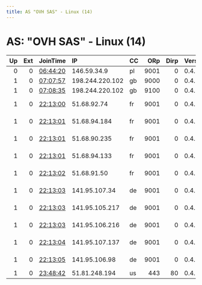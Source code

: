 ```yaml
---
title: AS "OVH SAS" - Linux (14)
---
```


# AS: "OVH SAS" - Linux (14)

|   Up |   Ext | JoinTime                                                                                              | IP              | CC   |   ORp |   Dirp | Version   | Contact                     | Nickname        |   eFamMembers |
|-----:|------:|:------------------------------------------------------------------------------------------------------|:----------------|:-----|------:|-------:|:----------|:----------------------------|:----------------|--------------:|
|    0 |     0 | [06:44:20](https://nusenu.github.io/OrNetStats/w/relay/9784B3DC3666DC481AFE29302E0DE3B3187DBB77.html) | 146.59.34.9     | pl   |  9001 |      0 | 0.4.6.9   | fatal at error dot ru to    | Cinderella      |             1 |
|    1 |     0 | [07:07:57](https://nusenu.github.io/OrNetStats/w/relay/14C87FC26BFB1C96175FBCA3FECDF30A495C446F.html) | 198.244.220.102 | gb   |  9000 |      0 | 0.4.6.9   | concept@protonmail.ch       | Unnamed         |            16 |
|    1 |     0 | [07:08:35](https://nusenu.github.io/OrNetStats/w/relay/AA8510CE7B5D13147E048F39B5BF51346B3C676F.html) | 198.244.220.102 | gb   |  9100 |      0 | 0.4.6.9   | concept@protonmail.ch       | Unnamed         |            16 |
|    1 |     0 | [22:13:00](https://nusenu.github.io/OrNetStats/w/relay/CF0320FE78CE394AEBBE34AC9B023F5916B29B66.html) | 51.68.92.74     | fr   |  9001 |      0 | 0.4.6.9   | admin at nya dot so tor-    | SandroDE05      |             1 |
|    1 |     0 | [22:13:01](https://nusenu.github.io/OrNetStats/w/relay/3457CDE60EFE2FA1B83ACCFA5B6C969966B51ABD.html) | 51.68.94.184    | fr   |  9001 |      0 | 0.4.6.9   | admin at nya dot so tor-    | SandroFR02      |             1 |
|    1 |     0 | [22:13:01](https://nusenu.github.io/OrNetStats/w/relay/B4AC925EC39EE52A50C94CF0F9E5E17C35FFE1D8.html) | 51.68.90.235    | fr   |  9001 |      0 | 0.4.6.9   | admin at nya dot so tor-    | SandroFR03      |             1 |
|    1 |     0 | [22:13:01](https://nusenu.github.io/OrNetStats/w/relay/D5C90E3BC49B94A5F5644EF077992D9025FE3AE4.html) | 51.68.94.133    | fr   |  9001 |      0 | 0.4.6.9   | admin at nya dot so tor-    | SandroDE04      |             1 |
|    1 |     0 | [22:13:02](https://nusenu.github.io/OrNetStats/w/relay/9BF01B081931F12EF044892C5289A9AAED6E3824.html) | 51.68.91.50     | fr   |  9001 |      0 | 0.4.6.9   | admin at nya dot so tor-    | SandroFR01      |             1 |
|    1 |     0 | [22:13:03](https://nusenu.github.io/OrNetStats/w/relay/2FFE3035D22582FD53C01EB70A34A49362371E7A.html) | 141.95.107.34   | de   |  9001 |      0 | 0.4.6.9   | admin at nya dot so tor-    | SandroDE01      |             1 |
|    1 |     0 | [22:13:03](https://nusenu.github.io/OrNetStats/w/relay/D5C74E5566A08171A70852B63DE276186C531DD9.html) | 141.95.105.217  | de   |  9001 |      0 | 0.4.6.9   | admin at nya dot so tor-    | SandroDE04      |             1 |
|    1 |     0 | [22:13:03](https://nusenu.github.io/OrNetStats/w/relay/FA59E1A0E703F0013604D3AFEE4FBA2D6D5D56A4.html) | 141.95.106.216  | de   |  9001 |      0 | 0.4.6.9   | admin at nya dot so tor-    | SandroDE02      |             1 |
|    1 |     0 | [22:13:04](https://nusenu.github.io/OrNetStats/w/relay/088982535DAFD5A00F0913A939449AEE3E9DE62A.html) | 141.95.107.137  | de   |  9001 |      0 | 0.4.6.9   | admin at nya dot so tor-    | SandroDE03      |             1 |
|    1 |     0 | [22:13:05](https://nusenu.github.io/OrNetStats/w/relay/63C5B4FAFC7D945304D73419E6DCAA71D67809FE.html) | 141.95.106.98   | de   |  9001 |      0 | 0.4.6.9   | admin at nya dot so tor-    | SandroDE05      |             1 |
|    1 |     0 | [23:48:42](https://nusenu.github.io/OrNetStats/w/relay/104A12A8D00D4EA45D01F81C0A9BD616A9182F3E.html) | 51.81.248.194   | us   |   443 |     80 | 0.4.5.10  | Tor Administrator &lt;tor a | DowntimePatrol2 |             2 |

